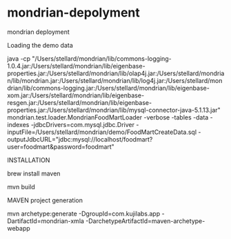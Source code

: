 mondrian-depolyment
===================

mondrian deployment 




Loading the demo data


java -cp "/Users/stellard/mondrian/lib/commons-logging-1.0.4.jar:/Users/stellard/mondrian/lib/eigenbase-properties.jar:/Users/stellard/mondrian/lib/olap4j.jar:/Users/stellard/mondrian/lib/mondrian.jar:/Users/stellard/mondrian/lib/log4j.jar:/Users/stellard/mondrian/lib/commons-logging.jar:/Users/stellard/mondrian/lib/eigenbase-xom.jar:/Users/stellard/mondrian/lib/eigenbase-resgen.jar:/Users/stellard/mondrian/lib/eigenbase-properties.jar:/Users/stellard/mondrian/lib/mysql-connector-java-5.1.13.jar" mondrian.test.loader.MondrianFoodMartLoader -verbose -tables -data -indexes -jdbcDrivers=com.mysql.jdbc.Driver -inputFile=/Users/stellard/mondrian/demo/FoodMartCreateData.sql -outputJdbcURL="jdbc:mysql://localhost/foodmart?user=foodmart&password=foodmart"



INSTALLATION

brew install maven


mvn build








MAVEN project generation

mvn archetype:generate -DgroupId=com.kujilabs.app -DartifactId=mondrian-xmla -DarchetypeArtifactId=maven-archetype-webapp